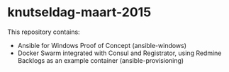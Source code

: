 # knutseldag-maart-2015

This repository contains:

* Ansible for Windows Proof of Concept (ansible-windows)
* Docker Swarm integrated with Consul and Registrator, using Redmine Backlogs as an example container (ansible-provisioning)
